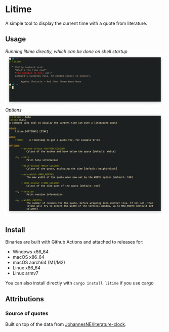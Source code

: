 # Litime

A simple tool to display the current time with a quote from literature.

## Usage

_Running litime directly, which can be done on shell startup_
![quote](.example-quote.png)
_Options_
![help](.example-help.png)

## Install

Binaries are built with Github Actions and attached to releases for:
* Windows x86_64
* macOS x86_64
* macOS aarch64 (M1/M2)
* Linux x86_64
* Linux armv7

You can also install directly with `cargo install litime` if you use cargo

## Attributions
### Source of quotes
Built on top of the data from
[JohannesNE/literature-clock](https://github.com/JohannesNE/literature-clock).
